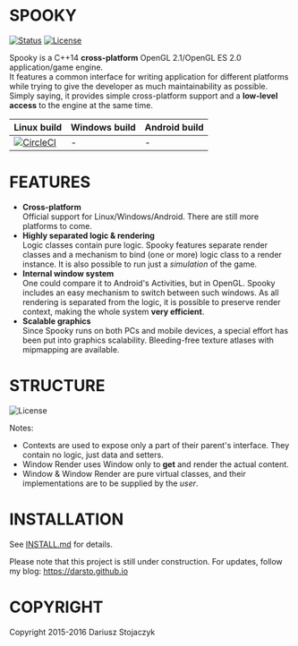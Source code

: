 # SPOOKY

[![Status](https://img.shields.io/badge/status-stable-blue.svg)](../../releases/latest) [![License](https://img.shields.io/github/license/darsto/spooky.svg)](LICENSE.md)

Spooky is a C++14 **cross-platform** OpenGL 2.1/OpenGL ES 2.0 application/game engine.  
It features a common interface for writing application for different platforms while trying to give the developer as much maintainability as possible. Simply saying, it provides simple cross-platform support and a **low-level access** to the engine at the same time.

Linux build    | Windows build        | Android build
-------------- | -------------------- | -------------
[![CircleCI](https://img.shields.io/circleci/project/darsto/spooky/master.svg)](https://circleci.com/gh/darsto/spooky)  | - | -

# FEATURES

 - **Cross-platform**  
    Official support for Linux/Windows/Android. There are still more platforms to come.
 - **Highly separated logic & rendering**  
    Logic classes contain pure logic. Spooky features separate render classes and a mechanism to bind (one or more) logic class to a render instance. It is also possible to run just a *simulation* of the game.
 - **Internal window system**  
    One could compare it to Android's Activities, but in OpenGL. Spooky includes an easy mechanism to switch between such windows. As all rendering is separated from the logic, it is possible to preserve render context, making the whole system **very efficient**.
 - **Scalable graphics**  
    Since Spooky runs on both PCs and mobile devices, a special effort has been put into graphics scalability. Bleeding-free texture atlases with mipmapping are available.

# STRUCTURE

![License](http://i.imgur.com/k6Su23K.png)

Notes:
* Contexts are used to expose only a part of their parent's interface. They contain no logic, just data and setters.
* Window Render uses Window only to **get** and render the actual content.
* Window & Window Render are pure virtual classes, and their implementations are to be supplied by the *user*.

# INSTALLATION

See [INSTALL.md](INSTALL.md) for details.

Please note that this project is still under construction. For updates, follow my blog: https://darsto.github.io

# COPYRIGHT

Copyright 2015-2016 Dariusz Stojaczyk